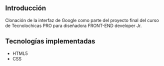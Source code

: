 ## Introducción
Clonación de la interfaz de Google como parte del proyecto final del curso de Tecnolochicas PRO para diseñadora FRONT-END developer Jr.

## Tecnologías implementadas
- HTML5
- CSS

